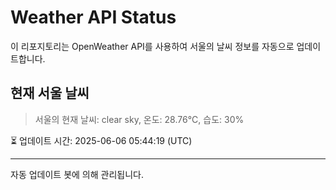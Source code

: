 
# Weather API Status

이 리포지토리는 OpenWeather API를 사용하여 서울의 날씨 정보를 자동으로 업데이트합니다.

## 현재 서울 날씨
> 서울의 현재 날씨: clear sky, 온도: 28.76°C, 습도: 30%

⏳ 업데이트 시간: 2025-06-06 05:44:19 (UTC)

---
자동 업데이트 봇에 의해 관리됩니다.
